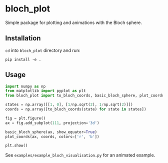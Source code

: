 # bloch_plot

Simple package for plotting and animations with the Bloch sphere.

## Installation

`cd` into `bloch_plot` directory and run:

```
pip install -e .
```

## Usage

```python
import numpy as np
from matplotlib import pyplot as plt
from bloch_plot import to_bloch_coords, basic_bloch_sphere, plot_coords

states = np.array([[1, 0], [1/np.sqrt(2), 1/np.sqrt(2)]])
coords = np.array([to_bloch_coords(state) for state in states])

fig = plt.figure()
ax = fig.add_subplot(111, projection='3d')

basic_bloch_sphere(ax, show_equator=True)
plot_coords(ax, coords, colors=['r', 'b'])

plt.show()
```

See `examples/example_bloch_visualisation.py` for an animated example.
